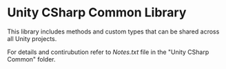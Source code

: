 # Unity CSharp Common Library #

This library includes methods and custom types that can be shared across all Unity projects.

For details and contirubution refer to *Notes.txt* file in the "Unity CSharp Common" folder.